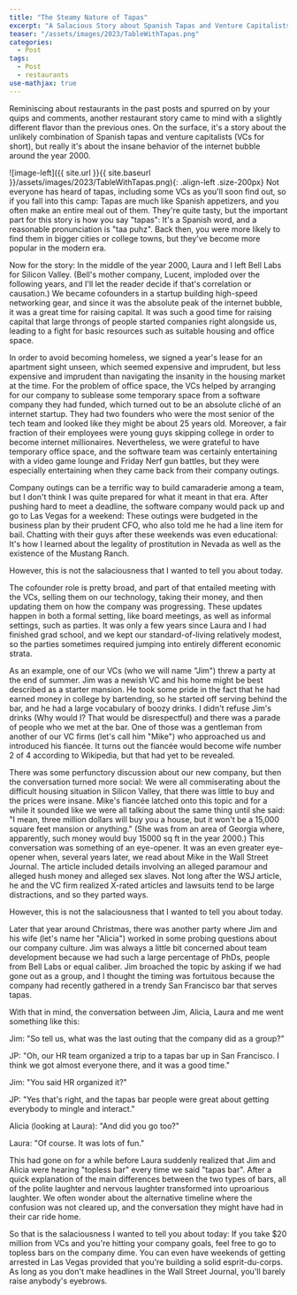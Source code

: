 ```yaml
---
title: "The Steamy Nature of Tapas"
excerpt: "A Salacious Story about Spanish Tapas and Venture Capitalists"
teaser: "/assets/images/2023/TableWithTapas.png"
categories:
  - Post
tags:
  - Post
  - restaurants
use-mathjax: true
---
```


Reminiscing about restaurants in the past posts and spurred on by your quips and comments, another restaurant story came
to mind with a slightly different flavor than the previous ones. On the surface, it's a story about the unlikely
combination of Spanish tapas and venture capitalists (VCs for short), but really it's about the insane behavior of the
internet bubble around the year 2000.

![image-left]({{ site.url }}{{ site.baseurl }}/assets/images/2023/TableWithTapas.png){: .align-left .size-200px}
Not everyone has heard of tapas, including some VCs as you'll soon find out, so if you fall into this camp: Tapas are
much like Spanish appetizers, and you often make an entire meal out of them. They're quite tasty, but the important part
for this story is how you say "tapas": It's a Spanish word, and a reasonable pronunciation is "taa puhz". Back then, you
were more likely to find them in bigger cities or college towns, but they've become more popular in the modern era.

Now for the story: In the middle of the year 2000, Laura and I left Bell Labs for Silicon Valley. (Bell's mother
company, Lucent, imploded over the following years, and I'll let the reader decide if that's correlation or causation.)
We became cofounders in a startup building high-speed networking gear, and since it was the absolute peak of the
internet bubble, it was a great time for raising capital. It was such a good time for raising capital that large throngs
of people started companies right alongside us, leading to a fight for basic resources such as suitable housing and
office space.

In order to avoid becoming homeless, we signed a year's lease for an apartment sight unseen, which seemed expensive and
imprudent, but less expensive and imprudent than navigating the insanity in the housing market at the time. For the
problem of office space, the VCs helped by arranging for our company to sublease some temporary space from a software
company they had funded, which turned out to be an absolute cliché of an internet startup. They had two founders who
were the most senior of the tech team and looked like they might be about 25 years old. Moreover, a fair fraction of
their employees were young guys skipping college in order to become internet millionaires. Nevertheless, we were
grateful to have temporary office space, and the software team was certainly entertaining with a video game lounge and
Friday Nerf gun battles, but they were especially entertaining when they came back from their company outings.

Company outings can be a terrific way to build camaraderie among a team, but I don't think I was quite prepared for what
it meant in that era. After pushing hard to meet a deadline, the software company would pack up and go to Las Vegas for
a weekend: These outings were budgeted in the business plan by their prudent CFO, who also told me he had a line item
for bail. Chatting with their guys after these weekends was even educational: It's how I learned about the legality of
prostitution in Nevada as well as the existence of the Mustang Ranch.

However, this is not the salaciousness that I wanted to tell you about today.

The cofounder role is pretty broad, and part of that entailed meeting with the VCs, selling them on our technology,
taking their money, and then updating them on how the company was progressing. These updates happen in both a formal
setting, like board meetings, as well as informal settings, such as parties. It was only a few years since Laura and I
had finished grad school, and we kept our standard-of-living relatively modest, so the parties sometimes required
jumping into entirely different economic strata.

As an example, one of our VCs (who we will name "Jim") threw a party at the end of summer. Jim was a newish VC and his
home might be best described as a starter mansion. He took some pride in the fact that he had earned money in college by
bartending, so he started off serving behind the bar, and he had a large vocabulary of boozy drinks. I didn't refuse
Jim's drinks (Why would I? That would be disrespectful) and there was a parade of people who we met at the bar. One of
those was a gentleman from another of our VC firms (let's call him "Mike") who approached us and introduced his
fiancée. It turns out the fiancée would become wife number 2 of 4 according to Wikipedia, but that had yet to be
revealed.

There was some perfunctory discussion about our new company, but then the conversation turned more social: We were all
commiserating about the difficult housing situation in Silicon Valley, that there was little to buy and the prices were
insane. Mike's fiancée latched onto this topic and for a while it sounded like we were all talking about the same thing
until she said: "I mean, three million dollars will buy you a house, but it won't be a 15,000 square feet mansion or
anything." (She was from an area of Georgia where, apparently, such money would buy 15000 sq ft in the year 2000.)  This
conversation was something of an eye-opener. It was an even greater eye-opener when, several years later, we read about
Mike in the Wall Street Journal. The article included details involving an alleged paramour and alleged hush money and
alleged sex slaves. Not long after the WSJ article, he and the VC firm realized X-rated articles and lawsuits tend to be
large distractions, and so they parted ways.

However, this is not the salaciousness that I wanted to tell you about today.

Later that year around Christmas, there was another party where Jim and his wife (let's name her "Alicia") worked in
some probing questions about our company culture. Jim was always a little bit concerned about team development because
we had such a large percentage of PhDs, people from Bell Labs or equal caliber. Jim broached the topic by asking if we
had gone out as a group, and I thought the timing was fortuitous because the company had recently gathered in a trendy
San Francisco bar that serves tapas.

With that in mind, the conversation between Jim, Alicia, Laura and me went something like this:

Jim: "So tell us, what was the last outing that the company did as a group?"

JP: "Oh, our HR team organized a trip to a tapas bar up in San Francisco. I think we got almost everyone there, and it was a good time."

Jim: "You said HR organized it?"

JP: "Yes that's right, and the tapas bar people were great about getting everybody to mingle and interact."

Alicia (looking at Laura): "And did you go too?"

Laura: "Of course. It was lots of fun."

This had gone on for a while before Laura suddenly realized that Jim and Alicia were hearing "topless bar" every time we
said "tapas bar". After a quick explanation of the main differences between the two types of bars, all of the polite
laughter and nervous laughter transformed into uproarious laughter.  We often wonder about the alternative timeline
where the confusion was not cleared up, and the conversation they might have had in their car ride home.

So that is the salaciousness I wanted to tell you about today: If you take $20 million from VCs and you're hitting your
company goals, feel free to go to topless bars on the company dime. You can even have weekends of getting arrested in
Las Vegas provided that you're building a solid esprit-du-corps. As long as you don't make headlines in the Wall Street
Journal, you'll barely raise anybody's eyebrows.
